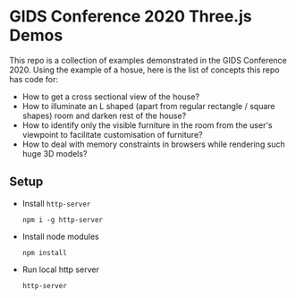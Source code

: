 # GIDS Conference 2020 Three.js Demos

This repo is a collection of examples demonstrated in the GIDS Conference 2020. Using the example of a hosue, here is the list of concepts this repo has code for:

- How to get a cross sectional view of the house?
- How to illuminate an L shaped (apart from regular rectangle / square shapes) room and darken rest of the house?
- How to identify only the visible furniture in the room from the user's viewpoint to facilitate customisation of furniture?
- How to deal with memory constraints in browsers while rendering such huge 3D models?

## Setup
* Install `http-server`
    <pre><code>npm i -g http-server</code></pre>
* Install node modules
    <pre><code>npm install</code></pre>
* Run local http server
    <pre><code>http-server</code></pre>